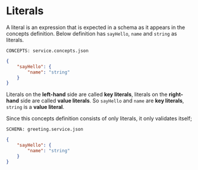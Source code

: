 # Literals

A literal is an expression that is expected in a schema as it appears in the
concepts definition. Below definition has `sayHello`, `name` and `string` as
literals.

`CONCEPTS: service.concepts.json`

```json
{
    "sayHello": {
        "name": "string"
    }
}
```

Literals on the **left-hand** side are called **key literals**, literals on the
**right-hand** side are called **value literals**. So `sayHello` and `name` are
**key literals**, `string` is a **value literal**.

Since this concepts definition consists of only literals, it only validates
itself;

`SCHEMA: greeting.service.json`

```json
{
    "sayHello": {
        "name": "string"
    }
}
```

